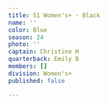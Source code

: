 ```yaml
---
title: S1 Women's+ - Black
name: ''
color: Blue
season: 24
photo: ''
captain: Christine H
quarterback: Emily B
members: []
division: Women's+
published: false

---
```

